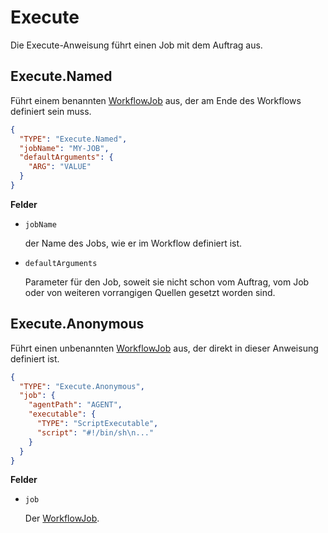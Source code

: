 # Execute

Die Execute-Anweisung führt einen Job mit dem Auftrag aus.

## Execute.Named

Führt einem benannten [WorkflowJob](../WorkflowJob.md) aus,
der am Ende des Workflows definiert sein muss.

```json
{
  "TYPE": "Execute.Named",
  "jobName": "MY-JOB",
  "defaultArguments": {
    "ARG": "VALUE"
  }
}
```

**Felder**

* `jobName`

  der Name des Jobs, wie er im Workflow definiert ist.

* `defaultArguments`

  Parameter für den Job,
  soweit sie nicht schon vom Auftrag, vom Job oder von weiteren vorrangigen Quellen
  gesetzt worden sind.


## Execute.Anonymous

Führt einen unbenannten [WorkflowJob](../WorkflowJob.md) aus,
der direkt in dieser Anweisung definiert ist.

```json
{
  "TYPE": "Execute.Anonymous",
  "job": {
    "agentPath": "AGENT",
    "executable": {
      "TYPE": "ScriptExecutable",
      "script": "#!/bin/sh\n..."
    }
  }
}
```

**Felder**

* `job`

  Der [WorkflowJob](../WorkflowJob.md).
